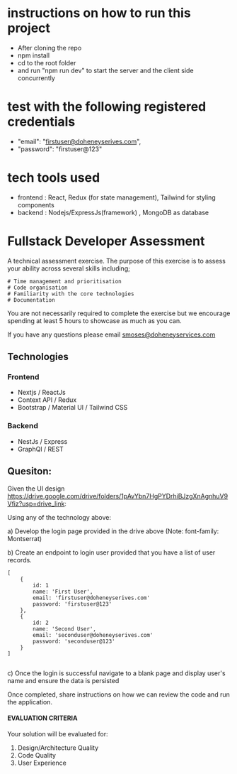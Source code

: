 # instructions on how to run this project
- After cloning the repo
- npm install
- cd to the root folder
- and run "npm run dev" to start the server and the client side concurrently

# test with the following registered credentials
- "email": "firstuser@doheneyserives.com",
- "password": "firstuser@123"

# tech tools used 
- frontend
: React, Redux (for state management), Tailwind for styling components
- backend
: Nodejs/ExpressJs(framework) , MongoDB as database


# Fullstack Developer Assessment
A technical assessment exercise. The purpose of this exercise is to assess your ability across several skills including;

```
# Time management and prioritisation
# Code organisation
# Familiarity with the core technologies
# Documentation
```

You are not necessarily required to complete the exercise but we encourage spending at least 5 hours to showcase as much as you can.

If you have any questions please email smoses@doheneyservices.com

## Technologies

### Frontend
- Nextjs / ReactJs
- Context API / Redux
- Bootstrap / Material UI / Tailwind CSS 

### Backend
- NestJs / Express
- GraphQl / REST

## Quesiton:
Given the UI design https://drive.google.com/drive/folders/1pAvYbn7HgPYDrhiBJzgXnAgnhuV9Vfiz?usp=drive_link:

Using any of the technology above:

a) Develop the login page provided in the drive above (Note: font-family: Montserrat)

b) Create an endpoint to login user provided that you have a list of user records. 

```
[
    {
        id: 1
        name: 'First User',
        email: 'firstuser@doheneyserives.com'
        password: 'firstuser@123'
    },
    {
        id: 2
        name: 'Second User',
        email: 'seconduser@doheneyserives.com'
        password: 'seconduser@123'
    }
]
    
```

c) Once the login is successful navigate to a blank page and display user's name and ensure the data is persisted


Once completed, share instructions on how we can review the code and run
the application.

#### EVALUATION CRITERIA
Your solution will be evaluated for:
1. Design/Architecture Quality
2. Code Quality
3. User Experience


